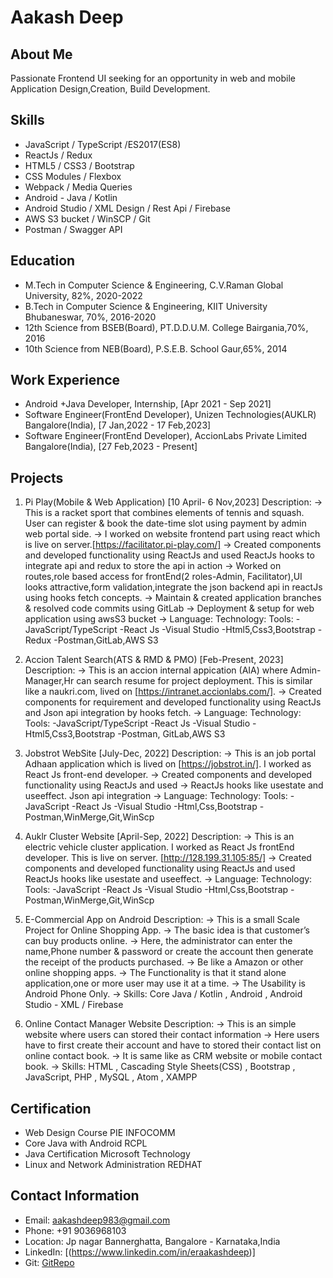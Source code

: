 # Aakash Deep

## About Me
Passionate Frontend UI seeking for an opportunity in web and mobile Application Design,Creation, Build Development.

## Skills
- JavaScript / TypeScript /ES2017(ES8)
- ReactJs / Redux
- HTML5 / CSS3 / Bootstrap
- CSS Modules / Flexbox
- Webpack / Media Queries
- Android - Java / Kotlin
- Android Studio / XML Design / Rest Api / Firebase
- AWS S3 bucket / WinSCP / Git
- Postman / Swagger API

## Education
- M.Tech in Computer Science & Engineering, C.V.Raman Global University, 82%, 2020-2022
- B.Tech in Computer Science & Engineering, KIIT University Bhubaneswar, 70%, 2016-2020
- 12th Science from BSEB(Board), PT.D.D.U.M. College Bairgania,70%, 2016
- 10th Science from NEB(Board), P.S.E.B. School Gaur,65%, 2014

## Work Experience
- Android +Java Developer, Internship, [Apr 2021 - Sep 2021]
- Software Engineer(FrontEnd Developer), Unizen Technologies(AUKLR) Bangalore(India), [7 Jan,2022 - 17 Feb,2023]
- Software Engineer(FrontEnd Developer), AccionLabs Private Limited Bangalore(India), [27 Feb,2023 - Present]

## Projects
1. Pi Play(Mobile & Web Application) [10 April- 6 Nov,2023]
   Description:
   -> This is a racket sport that combines elements of tennis and squash. User can register & book the date-time slot using payment by admin web portal side.
   -> I worked on website frontend part using react which is live on server.[https://facilitator.pi-play.com/]
   -> Created components and developed functionality using ReactJs and used ReactJs hooks to integrate api and redux to store the api in action
   -> Worked on routes,role based access for frontEnd(2 roles-Admin, Facilitator),UI looks attractive,form validation,integrate the json backend api in reactJs using hooks 
     fetch concepts.
   -> Maintain & created application branches & resolved code commits using GitLab
   -> Deployment & setup for web application using awsS3 bucket
   -> Language:                  Technology:      Tools:
     -JavaScript/TypeScript      -React Js         -Visual Studio
     -Html5,Css3,Bootstrap      -Redux            -Postman,GitLab,AWS S3

2. Accion Talent Search(ATS & RMD & PMO) [Feb-Present, 2023]
   Description:
   -> This is an accion internal appication (AIA) where Admin- Manager,Hr can search resume for project deployment. This is similar like a naukri.com, lived on 
      [https://intranet.accionlabs.com/].
   -> Created components for requirement and developed functionality using ReactJs and Json api integration by hooks fetch.
   -> Language:                 Technology:   Tools:
      -JavaScript/TypeScript     -React Js     -Visual Studio
      -Html5,Css3,Bootstrap                    -Postman, GitLab,AWS S3

3. Jobstrot WebSite [July-Dec, 2022]
   Description:
   -> This is an job portal Adhaan application which is lived on [https://jobstrot.in/]. I worked as React Js front-end developer.
   -> Created components and developed functionality using ReactJs and used
   -> ReactJs hooks like usestate and useeffect. Json api integration
   -> Language:               Technology:     Tools:
      -JavaScript              -React Js       -Visual Studio
      -Html,Css,Bootstrap                      -Postman,WinMerge,Git,WinScp
   
4. Auklr Cluster Website [April-Sep, 2022]
   Description:
   -> This is an electric vehicle cluster application. I worked as React Js frontEnd developer. This is live on server. [http://128.199.31.105:85/]
   -> Created components and developed functionality using ReactJs and used ReactJs hooks like usestate and useeffect.
   -> Language:               Technology:     Tools:
      -JavaScript              -React Js       -Visual Studio
      -Html,Css,Bootstrap                      -Postman,WinMerge,Git,WinScp
   
5. E-Commercial App on Android
   Description:
   -> This is a small Scale Project for Online Shopping App.
   -> The basic idea is that customer’s can buy products online.
   -> Here, the administrator can enter the name,Phone number & password or create the account then generate the receipt of the products purchased. 
   -> Be like a Amazon or other online shopping apps.
   -> The Functionality is that it stand alone application,one or more user may use it at a time.
   -> The Usability is Android Phone Only.
   -> Skills: Core Java / Kotlin , Android , Android Studio - XML / Firebase
   
6. Online Contact Manager Website
   Description:
   -> This is an simple website where users can stored their contact information
   -> Here users have to first create their account and have to stored their contact list on online contact book.
   -> It is same like as CRM website or mobile contact book.
   -> Skills: HTML , Cascading Style Sheets(CSS) , Bootstrap , JavaScript, PHP , MySQL , Atom , XAMPP

## Certification
- Web Design Course PIE INFOCOMM
- Core Java with Android RCPL
- Java Certification Microsoft Technology
- Linux and Network Administration REDHAT

## Contact Information
- Email: aakashdeep983@gmail.com
- Phone: +91 9036968103
- Location: Jp nagar Bannerghatta, Bangalore - Karnataka,India
- LinkedIn: [(https://www.linkedin.com/in/eraakashdeep)]
- Git: [GitRepo](https://github.com/eraakashdeep)
